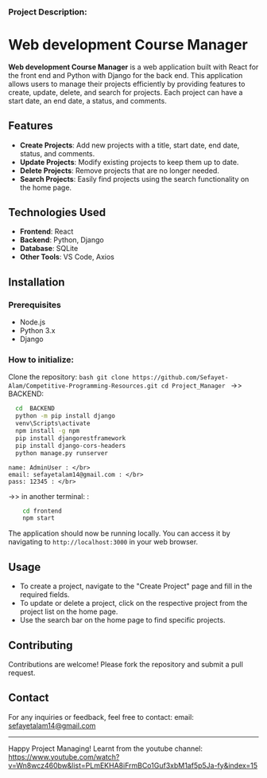 ### Project Description:

# Web development Course Manager

**Web development Course Manager** is a web application built with React for the front end and Python with Django for the back end. This application allows users to manage their projects efficiently by providing features to create, update, delete, and search for projects. Each project can have a start date, an end date, a status, and comments. </br>

## Features

- **Create Projects**: Add new projects with a title, start date, end date, status, and comments. 
- **Update Projects**: Modify existing projects to keep them up to date.
- **Delete Projects**: Remove projects that are no longer needed.
- **Search Projects**: Easily find projects using the search functionality on the home page.

## Technologies Used

- **Frontend**: React
- **Backend**: Python, Django
- **Database**: SQLite
- **Other Tools**: VS Code, Axios

## Installation

### Prerequisites

- Node.js
- Python 3.x
- Django





### How to initialize:
 Clone the repository:
    ```bash
    git clone https://github.com/Sefayet-Alam/Competitive-Programming-Resources.git
    cd Project_Manager
    ```
->> BACKEND: </br>
  ```bash
    cd  BACKEND
    python -m pip install django
    venv\Scripts\activate 
    npm install -g npm
    pip install djangorestframework
    pip install django-cors-headers
    python manage.py runserver
  ```

    name: AdminUser : </br>
    email: sefayetalam14@gmail.com : </br>
    pass: 12345 : </br>

->> in another terminal: : </br>
```bash
    cd frontend 
    npm start
```
    
The application should now be running locally. You can access it by navigating to `http://localhost:3000` in your web browser.

## Usage

- To create a project, navigate to the "Create Project" page and fill in the required fields.
- To update or delete a project, click on the respective project from the project list on the home page.
- Use the search bar on the home page to find specific projects.

## Contributing

Contributions are welcome! Please fork the repository and submit a pull request.


## Contact

For any inquiries or feedback, feel free to contact:
email: sefayetalam14@gmail.com

---

Happy Project Managing!
Learnt from the youtube channel: https://www.youtube.com/watch?v=Wn8wcz460bw&list=PLmEKHA8iFrmBCo1Guf3xbM1af5p5Ja-fy&index=15 </br>
